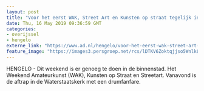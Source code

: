 ```yaml
---
layout: post
title: "Voor het eerst WAK, Street Art en Kunsten op straat tegelijk in Hengelo"
date: Thu, 16 May 2019 09:36:59 GMT
categories: 
- overijssel 
- hengelo 
externe_link: "https://www.ad.nl/hengelo/voor-het-eerst-wak-street-art-en-kunsten-op-straat-tegelijk-in-hengelo~ab12a4eb/"
feature_image: "https://images3.persgroep.net/rcs/lDTKV6Zoktqjjso5WnlkLRlwMAQ/diocontent/148344687/_fitwidth/400/?appId=21791a8992982cd8da851550a453bd7f&quality=0.7"
---
```


HENGELO - Dit weekend is er genoeg te doen in de binnenstad. Het Weekend Amateurkunst (WAK), Kunsten op Straat en Streetart. Vanavond is de aftrap in de Waterstaatskerk met een drumfanfare.
